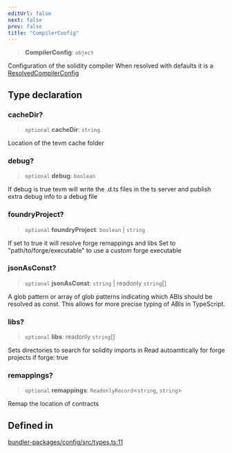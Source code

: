 ```yaml
---
editUrl: false
next: false
prev: false
title: "CompilerConfig"
---
```


> **CompilerConfig**: `object`

Configuration of the solidity compiler
When resolved with defaults it is a [ResolvedCompilerConfig](../../../../../../../../../reference/tevm/config/types/type-aliases/resolvedcompilerconfig)

## Type declaration

### cacheDir?

> `optional` **cacheDir**: `string`

Location of the tevm cache folder

### debug?

> `optional` **debug**: `boolean`

If debug is true tevm will write the .d.ts files in the ts server and publish extra debug info to a debug file

### foundryProject?

> `optional` **foundryProject**: `boolean` \| `string`

If set to true it will resolve forge remappings and libs
Set to "path/to/forge/executable" to use a custom forge executable

### jsonAsConst?

> `optional` **jsonAsConst**: `string` \| readonly `string`[]

A glob pattern or array of glob patterns indicating which ABIs should be resolved as const.
This allows for more precise typing of ABIs in TypeScript.

### libs?

> `optional` **libs**: readonly `string`[]

Sets directories to search for solidity imports in
Read autoamtically for forge projects if forge: true

### remappings?

> `optional` **remappings**: `ReadonlyRecord`\<`string`, `string`\>

Remap the location of contracts

## Defined in

[bundler-packages/config/src/types.ts:11](https://github.com/evmts/tevm-monorepo/blob/main/bundler-packages/config/src/types.ts#L11)
